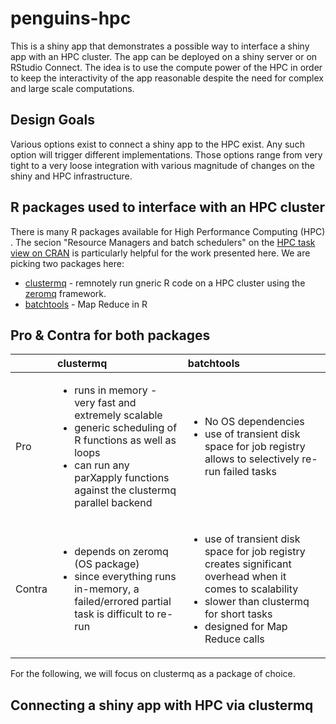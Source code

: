 # penguins-hpc

This is a shiny app that demonstrates a possible way to interface a shiny app with an HPC cluster. The app can be deployed on a shiny server or on RStudio Connect. The idea is to use the compute power of the HPC in order to keep the interactivity of the app reasonable despite the need for complex and large scale computations.

## Design Goals

Various options exist to connect a shiny app to the HPC exist. Any such option will trigger different implementations. Those options range from very tight to a very loose integration with various magnitude of changes on the shiny and HPC infrastructure.

## R packages used to interface with an HPC cluster

There is many R packages available for High Performance Computing (HPC) . The secion "Resource Managers and batch schedulers" on the [HPC task view on CRAN](https://cran.r-project.org/web/views/HighPerformanceComputing.html) is particularly helpful for the work presented here. We are picking two packages here: 
 
* [clustermq](https://mschubert.github.io/clustermq/) - remnotely run gneric R code on a HPC cluster using the [zeromq](https://zeromq.org/) framework.
* [batchtools](https://mllg.github.io/batchtools/) - Map Reduce in R

## Pro & Contra for both packages


|    | clustermq |     batchtools          |
|----------|:-------------|:------|
| Pro |  <ul><li>runs in memory - very fast and extremely scalable</li><li>generic scheduling of R functions as well as loops</li><li>can run any parXapply functions against the clustermq parallel backend</ul> |  <ul><li>No OS dependencies</li><li>use of transient disk space for job registry allows to selectively re-run failed tasks</li></ul> |
| Contra | <ul><li>depends on zeromq (OS package)</li><li>since everything runs in-memory, a failed/errored partial task is difficult to re-run </li></ul>| <ul><li>use of transient disk space for job registry creates significant overhead when it comes to scalability</li><li>slower than clustermq for short tasks</li><li>designed for Map Reduce calls</li></ul> |

For the following, we will focus on clustermq as a package of choice. 

## Connecting a shiny app with HPC via clustermq




